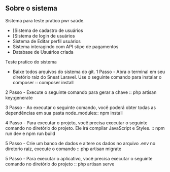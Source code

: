 ## Sobre o sistema

Sistema para teste pratico pwr saúde.

- [Sistema de cadastro de usuários
- [Sistema de login de usuários
- Sistema de Editar perfil usuários
- Sistema interagindo com API stipe de pagamentos
- Database de Usuários criada

Teste pratico do sistema
- Baixe todos arquivos do sistema do git.
1 Passo - Abra o terminal em seu diretório raiz do Sneat Laravel.
Use o seguinte comando para instalar o composer :: composer install

2 Passo - Execute o seguinte comando para gerar a chave :: php artisan key:generate

3 Passo - Ao executar o seguinte comando, você poderá obter todas as dependências em sua pasta node_modules:: npm install

4 Passo - Para executar o projeto, você precisa executar o seguinte comando no diretório do projeto. Ele irá compilar JavaScript e Styles. :: npm run dev e npm run build

5 Passo - Crie um banco de dados e altere os dados no arquivo .env no diretorio raiz, execute o comando :: php artisan migrate

5 Passo - Para executar o aplicativo, você precisa executar o seguinte comando no diretório do projeto :: php artisan serve
